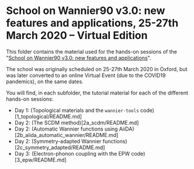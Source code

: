 # School on Wannier90 v3.0: new features and applications, 25-27th March 2020 – Virtual Edition

This folder contains the material used for the hands-on sessions of the
"[School on Wannier90 v3.0: new features and applications](http://www.wannier.org/events/school-2020-virtual-edition/)".

The school was originally scheduled on 25-27th March 2020 in Oxford, but was
later converted to an online Virtual Event (due to the COVID19 pandemics), on
the same dates.

You will find, in each subfolder, the tutorial material for each of the different hands-on sessions:

- Day 1: (Topological materials and the `wannier-tools` code)[1_topological/README.md]
- Day 2: (The SCDM method)[2a_scdm/README.md]
- Day 2: (Automatic Wannier functions using AiiDA)[2b_aiida_automatic_wannier/README.md]
- Day 2: (Symmetry-adapted Wannier functions)[2c_symmetry_adapted/README.md]
- Day 3: (Electron-phonon coupling with the EPW code)[3_epw/README.md]
